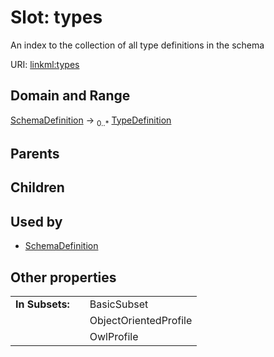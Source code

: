 
# Slot: types


An index to the collection of all type definitions in the schema

URI: [linkml:types](https://w3id.org/linkml/types)


## Domain and Range

[SchemaDefinition](SchemaDefinition.md) &#8594;  <sub>0..\*</sub> [TypeDefinition](TypeDefinition.md)

## Parents


## Children


## Used by

 * [SchemaDefinition](SchemaDefinition.md)

## Other properties

|  |  |  |
| --- | --- | --- |
| **In Subsets:** | | BasicSubset |
|  | | ObjectOrientedProfile |
|  | | OwlProfile |


